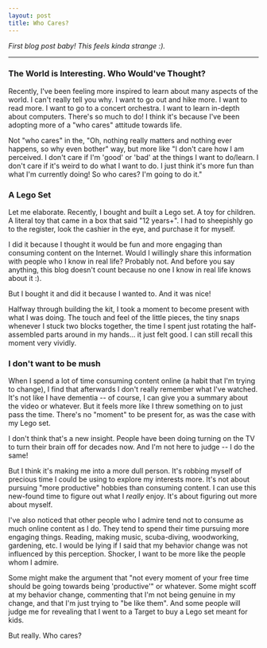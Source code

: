 ```yaml
---
layout: post
title: Who Cares?
---
```

*First blog post baby! This feels kinda strange :).*

---

### The World is Interesting. Who Would've Thought?

Recently, I've been feeling more inspired to learn about many aspects of the world. I can't really tell you why. I want to go out and hike more. I want to read more. I want to go to a concert orchestra. I want to learn in-depth about computers. There's so much to do! I think it's because I've been adopting more of a "who cares" attitude towards life.

Not "who cares" in the, "Oh, nothing really matters and nothing ever happens, so why even bother" way, but more like "I don't care how I am perceived. I don't care if I'm 'good' or 'bad' at the things I want to do/learn. I don't care if it's weird to do what I want to do. I just think it's more fun than what I'm currently doing! So who cares? I'm going to do it."

### A Lego Set

Let me elaborate. Recently, I bought and built a Lego set. A toy for children. A literal toy that came in a box that said "12 years+". I had to sheepishly go to the register, look the cashier in the eye, and purchase it for myself.

I did it because I thought it would be fun and more engaging than consuming content on the Internet. Would I willingly share this information with people who I know in real life? Probably not. And before you say anything, this blog doesn't count because no one I know in real life knows about it :).

But I bought it and did it because I wanted to. And it was nice!

Halfway through building the kit, I took a moment to become present with what I was doing. The touch and feel of the little pieces, the tiny snaps whenever I stuck two blocks together, the time I spent just rotating the half-assembled parts around in my hands... it just felt good. I can still recall this moment very vividly.

### I don't want to be mush

When I spend a lot of time consuming content online (a habit that I'm trying to change), I find that afterwards I don't really remember what I've watched. It's not like I have dementia -- of course, I can give you a summary about the video or whatever. But it feels more like I threw something on to just pass the time. There's no "moment" to be present for, as was the case with my Lego set.

I don't think that's a new insight. People have been doing turning on the TV to turn their brain off for decades now. And I'm not here to judge -- I do the same! 

But I think it's making me into a more dull person. It's robbing myself of precious time I could be using to explore my interests more. It's not about pursuing "more productive" hobbies than consuming content. I can use this new-found time to figure out what I *really* enjoy. It's about figuring out more about myself.

I've also noticed that other people who I admire tend not to consume as much online content as I do. They tend to spend their time pursuing more engaging things. Reading, making music, scuba-diving, woodworking, gardening, etc. I would be lying if I said that my behavior change was not influenced by this perception. Shocker, I want to be more like the people whom I admire.

Some might make the argument that "not every moment of your free time should be going towards being 'productive'" or whatever. Some might scoff at my behavior change, commenting that I'm not being genuine in my change, and that I'm just trying to "be like them". And some people will judge me for revealing that I went to a Target to buy a Lego set meant for kids.

But really. Who cares?
